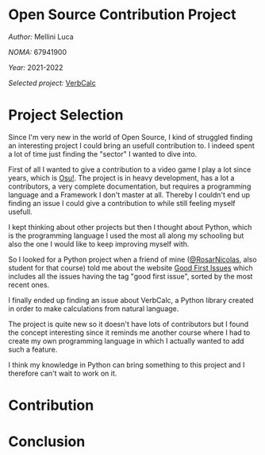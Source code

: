 # Open Source Contribution Project

*Author:* Mellini Luca

*NOMA:* 67941900

*Year:* 2021-2022

*Selected project:* [VerbCalc](https://github.com/ErykPiasecki07/VerbCalc)

# Project Selection

Since I'm very new in the world of Open Source, I kind of struggled finding an interesting project I could bring an usefull contribution to. I indeed spent a lot of time just finding the "sector" I wanted to dive into. 

First of all I wanted to give a contribution to a video game I play a lot since years, which is [Osu!](https://github.com/ppy/osu). The project is in heavy development, has a lot a contributors, a very complete documentation, but requires a programming language and a Framework I don't master at all. Thereby I couldn't end up finding an issue I could give a contribution to while still feeling myself usefull.

I kept thinking about other projects but then I thought about Python, which is the programming language I used the most all along my schooling but also the one I would like to keep improving myself with.

So I looked for a Python project when a friend of mine ([@RosarNicolas](https://github.com/RosarNicolas), also student for that course) told me about the website [Good First Issues](https://goodfirstissues.com/) which includes all the issues having the tag "good first issue", sorted by the most recent ones.

I finally ended up finding an issue about VerbCalc, a Python library created in order to make calculations from natural language. 

The project is quite new so it doesn't have lots of contributors but I found the concept interesting since it reminds me another course where I had to create my own programming language in which I actually wanted to add such a feature.

I think my knowledge in Python can bring something to this project and I therefore can't wait to work on it.


# Contribution


# Conclusion